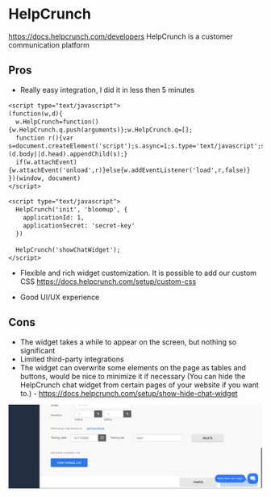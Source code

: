 # HelpCrunch
https://docs.helpcrunch.com/developers
HelpCrunch is a customer communication platform

## Pros
- Really easy integration, I did it in less then 5 minutes

```
<script type="text/javascript">
(function(w,d){
  w.HelpCrunch=function(){w.HelpCrunch.q.push(arguments)};w.HelpCrunch.q=[];
  function r(){var s=document.createElement('script');s.async=1;s.type='text/javascript';s.src='https://widget.helpcrunch.com/';(d.body||d.head).appendChild(s);}
  if(w.attachEvent){w.attachEvent('onload',r)}else{w.addEventListener('load',r,false)}
})(window, document)
</script>
```

```
<script type="text/javascript">
  HelpCrunch('init', 'bloomup', {
    applicationId: 1,
    applicationSecret: 'secret-key'
  })

  HelpCrunch('showChatWidget');
</script>
```

- Flexible and rich widget customization. It is possible to add our custom CSS
https://docs.helpcrunch.com/setup/custom-css

- Good UI/UX experience

## Cons
- The widget takes a while to appear on the screen, but nothing so significant
- Limited third-party integrations
- The widget can overwrite some elements on the page as tables and buttons, would be nice to minimize it if necessary (You can hide the HelpCrunch chat widget from certain pages of your website if you want to.) - https://docs.helpcrunch.com/setup/show-hide-chat-widget

![overwrite](chat-bug.png)

